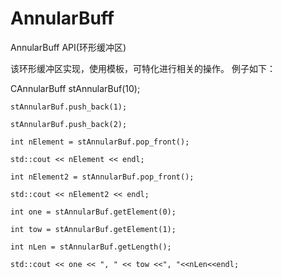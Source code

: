 # AnnularBuff
AnnularBuff API(环形缓冲区)

该环形缓冲区实现，使用模板，可特化进行相关的操作。
例子如下：
    
  CAnnularBuff<int>  stAnnularBuf(10);
  
	stAnnularBuf.push_back(1);
  
	stAnnularBuf.push_back(2);

	int nElement = stAnnularBuf.pop_front();
  
	std::cout << nElement << endl;
  
	int nElement2 = stAnnularBuf.pop_front();
  
	std::cout << nElement2 << endl;

	int one = stAnnularBuf.getElement(0);
  
	int tow = stAnnularBuf.getElement(1);

	int nLen = stAnnularBuf.getLength();

	std::cout << one << ", " << tow <<", "<<nLen<<endl;
  
  
